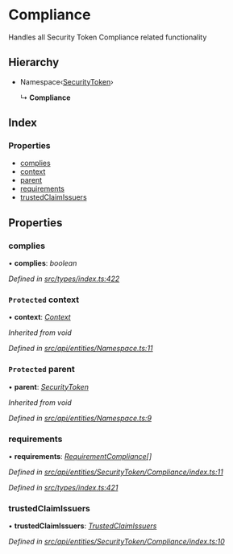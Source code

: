 # Compliance

Handles all Security Token Compliance related functionality

## Hierarchy

* Namespace‹[SecurityToken](securitytoken.md)›

  ↳ **Compliance**

## Index

### Properties

* [complies](compliance.md#complies)
* [context](compliance.md#protected-context)
* [parent](compliance.md#protected-parent)
* [requirements](compliance.md#requirements)
* [trustedClaimIssuers](compliance.md#trustedclaimissuers)

## Properties

### complies

• **complies**: _boolean_

_Defined in_ [_src/types/index.ts:422_](https://github.com/PolymathNetwork/polymesh-sdk/blob/56921667/src/types/index.ts#L422)

### `Protected` context

• **context**: [_Context_](context.md)

_Inherited from void_

_Defined in_ [_src/api/entities/Namespace.ts:11_](https://github.com/PolymathNetwork/polymesh-sdk/blob/56921667/src/api/entities/Namespace.ts#L11)

### `Protected` parent

• **parent**: [_SecurityToken_](securitytoken.md)

_Inherited from void_

_Defined in_ [_src/api/entities/Namespace.ts:9_](https://github.com/PolymathNetwork/polymesh-sdk/blob/56921667/src/api/entities/Namespace.ts#L9)

### requirements

• **requirements**: [_RequirementCompliance_](../interfaces/requirementcompliance.md)_\[\]_

_Defined in_ [_src/api/entities/SecurityToken/Compliance/index.ts:11_](https://github.com/PolymathNetwork/polymesh-sdk/blob/56921667/src/api/entities/SecurityToken/Compliance/index.ts#L11)

_Defined in_ [_src/types/index.ts:421_](https://github.com/PolymathNetwork/polymesh-sdk/blob/56921667/src/types/index.ts#L421)

### trustedClaimIssuers

• **trustedClaimIssuers**: [_TrustedClaimIssuers_](trustedclaimissuers.md)

_Defined in_ [_src/api/entities/SecurityToken/Compliance/index.ts:10_](https://github.com/PolymathNetwork/polymesh-sdk/blob/56921667/src/api/entities/SecurityToken/Compliance/index.ts#L10)

